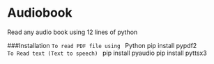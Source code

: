 # Audiobook
Read any audio book using 12 lines of python

###Installation
` To read PDF file using 
` Python pip install pypdf2 <br/>
` To Read text (Text to speech) 
` pip install pyaudio pip install pyttsx3
